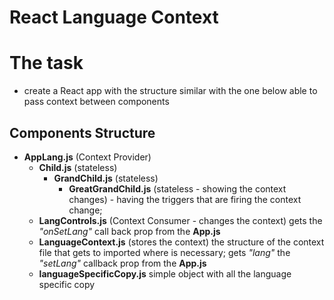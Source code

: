 # React Language Context

# The task
* create a React app with the structure similar with the one below able to pass context between components

## Components Structure
* __AppLang.js__ (Context Provider)
    * __Child.js__ (stateless)
        * __GrandChild.js__ (stateless)
            * __GreatGrandChild.js__ (stateless - showing the context changes) - having the triggers that are firing the context change;
    * __LangControls.js__ (Context Consumer - changes the context)  gets the _"onSetLang"_ call back prop from the __App.js__
    * __LanguageContext.js__ (stores the context) the structure of the context file that gets to imported where is necessary; gets _"lang"_ the _"setLang"_ callback prop from the __App.js__
    * __languageSpecificCopy.js__ simple object with all the language specific copy
